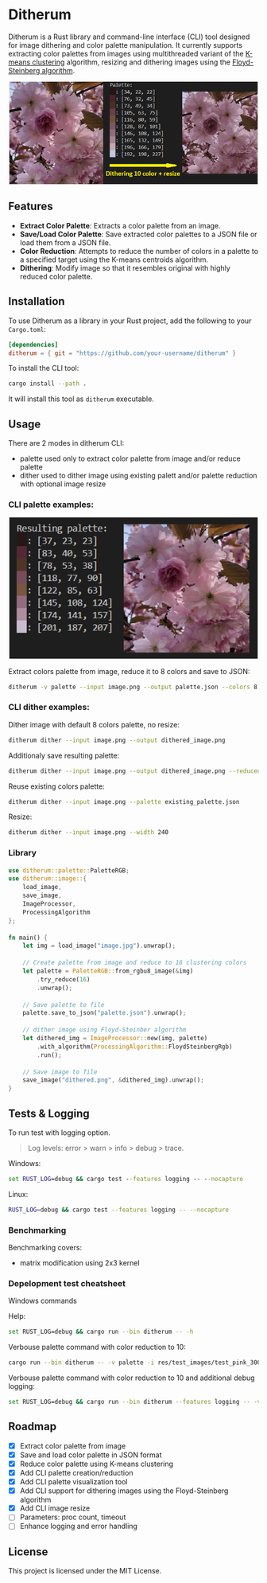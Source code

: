 # Ditherum

Ditherum is a Rust library and command-line interface (CLI) tool designed for image dithering and color palette manipulation. It currently supports extracting color palettes from images using multithreaded variant of the [K-means clustering](https://en.wikipedia.org/wiki/K-means_clustering) algorithm, resizing and dithering images using the [Floyd-Steinberg algorithm](https://en.wikipedia.org/wiki/Floyd%E2%80%93Steinberg_dithering).

<p align="center">
  <img width="500" alt="Comparison dithering, thresholding and original image" src="res/doc/preview.png">
</p>

## Features

- **Extract Color Palette**: Extracts a color palette from an image.
- **Save/Load Color Palette**: Save extracted color palettes to a JSON file or load them from a JSON file.
- **Color Reduction**: Attempts to reduce the number of colors in a palette to a specified target using the K-means centroids algorithm.
- **Dithering**: Modify image so that it resembles original with highly reduced color palette.

## Installation

To use Ditherum as a library in your Rust project, add the following to your `Cargo.toml`:

```toml
[dependencies]
ditherum = { git = "https://github.com/your-username/ditherum" }
```

To install the CLI tool:

```sh
cargo install --path .
```

It will install this tool as `ditherum` executable.

## Usage

There are 2 modes in ditherum CLI: 
- palette used only to extract color palette from image and/or reduce palette
- dither used to dither image using existing palett and/or palette reduction with optional image resize

### CLI palette examples:

<p align="center">
  <img width="500" alt="8 colors palette extracted from image" src="res/doc/pink_palette_8.png">
</p>

Extract colors palette from image, reduce it to 8 colors and save to JSON:

```sh
ditherum -v palette --input image.png --output palette.json --colors 8
```

### CLI dither examples:

Dither image with default 8 colors palette, no resize:
```sh
ditherum dither --input image.png --output dithered_image.png
```

Additionaly save resulting palette:
```sh
ditherum dither --input image.png --output dithered_image.png --reduced reduced.json
```

Reuse existing colors palette:
```sh
ditherum dither --input image.png --palette existing_palette.json
```

Resize:
```sh
ditherum dither --input image.png --width 240
```

### Library

```rust
use ditherum::palette::PaletteRGB;
use ditherum::image::{
    load_image, 
    save_image, 
    ImageProcessor, 
    ProcessingAlgorithm
};

fn main() {
    let img = load_image("image.jpg").unwrap();
    
    // Create palette from image and reduce to 16 clustering colors
    let palette = PaletteRGB::from_rgbu8_image(&img)
        .try_reduce(16)
        .unwrap();

    // Save palette to file
    palette.save_to_json("palette.json").unwrap();
    
    // dither image using Floyd-Steinber algorithm
    let dithered_img = ImageProcessor::new(img, palette)
        .with_algorithm(ProcessingAlgorithm::FloydSteinbergRgb)
        .run();

    // Save image to file
    save_image("dithered.png", &dithered_img).unwrap();
}
```

## Tests & Logging
To run test with logging option.

> Log levels: error > warn > info > debug > trace.

Windows:
```cmd
set RUST_LOG=debug && cargo test --features logging -- --nocapture
```

Linux:
```sh
RUST_LOG=debug && cargo test --features logging -- --nocapture
```

### Benchmarking

Benchmarking covers:
- matrix modification using 2x3 kernel

### Depelopment test cheatsheet

Windows commands

Help:
```sh
set RUST_LOG=debug && cargo run --bin ditherum -- -h
```

Verbouse palette command with color reduction to 10:
```sh
cargo run --bin ditherum -- -v palette -i res/test_images/test_pink_300.jpg -c 10 -o res/test_results/test_pink_300.json
```

Verbouse palette command with color reduction to 10 and additional debug logging:
```sh
set RUST_LOG=debug && cargo run --bin ditherum --features logging -- -v palette -i res/test_images/test_pink_300.jpg -c 10 -o res/test_results/test_pink_300.json
```

## Roadmap

- [x] Extract color palette from image
- [x] Save and load color palette in JSON format
- [x] Reduce color palette using K-means clustering
- [x] Add CLI palette creation/reduction
- [x] Add CLI palette visualization tool
- [x] Add CLI support for dithering images using the Floyd-Steinberg algorithm
- [x] Add CLI image resize
- [ ] Parameters: proc count, timeout
- [ ] Enhance logging and error handling

## License

This project is licensed under the MIT License.